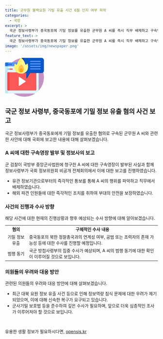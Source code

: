 ```yaml
---
title: 군무원 블랙요원 기밀 유출 사건 6월 인지 여부 파악
categories:
  - 국방
excerpt: >
  국군 정보사령부가 중국동포에 기밀 정보를 유출한 군무원 A 씨를 즉시 직무 배제하고 구속영장이 발부됐다고 국회에 보고했다. 정보사는 해킹으로 인한 유출은 아니라며 사건을 6월에 알게 되었고, 국방정보 본부와 정보사가 임무를 회복했다고 밝혔다. A 씨는 혐의를 부인하며 자신의 노트북이 해킹당했다고 주장했지만, 정보사가 해킹은 아니라고 밝혀 범행 동기에 대한 수사가 이어질 것으로 보인다. 군은 중국동포가 북한 정보원일 가능성을 보고 A 씨에 대한 심층적 수사를 진행할 예정이다.
feature_text: >
  국군 정보사령부가 중국동포에 기밀 정보를 유출한 군무원 A 씨를 즉시 직무 배제하고 구속영장이 발부됐다고 국회에 보고했다. 정보사는 해킹으로 인한 유출은 아니라며 사건을 6월에 알게 되었고, 국방정보 본부와 정보사가 임무를 회복했다고 밝혔다. A 씨는 혐의를 부인하며 자신의 노트북이 해킹당했다고 주장했지만, 정보사가 해킹은 아니라고 밝혀 범행 동기에 대한 수사가 이어질 것으로 보인다. 군은 중국동포가 북한 정보원일 가능성을 보고 A 씨에 대한 심층적 수사를 진행할 예정이다.
image: '/assets/img/newspaper.png'
---
```


<p><img src="/assets/img/news.png" alt="rentncar 속보" /></p>

<h2>국군 정보 사령부, 중국동포에 기밀 정보 유출 혐의 사건 보고</h2>

<p data-ke-size="size16">국군 정보사령부가 중국동포에게 기밀 정보를 유출한 혐의로 구속된 군무원 A 씨와 관련한 사안에 대해 국회에 보고한 내용에 대해 살펴보겠습니다.</p>

<h3>A 씨에 대한 구속영장 발부 및 정보사의 보고</h3>

<p data-ke-size="size16">군 검찰이 국방부 중앙군사법원에 청구한 A 씨에 대한 구속영장이 발부된 사실과 함께 정보사령부가 국회 정보위원회 비공개 전체회의에서 이에 대한 보고를 진행하였습니다.</p>

<ul>
  <li>유관 정보기관으로부터의 즉각적인 통보를 통해 A 씨의 행위를 파악하고 직무에서 배제하였습니다.</li>
  <li>해외 파견 인원들에 대한 즉각적인 조치를 취하여 부대의 안전을 보장하였습니다.</li>
</ul>

<h3>사건의 진행과 수사 방향</h3>

<p data-ke-size="size16">해당 사건에 대한 현재의 진행상황과 향후 예상되는 수사 방향에 대해 알아보겠습니다.</p>

<table>
  <tr>
    <td style="text-align: center; height: 17px;"><b>혐의</b></td>
    <td style="text-align: center; height: 17px;"><b>구체적인 수사 내용</b></td>
  </tr>
  <tr>
    <td style="text-align: center; height: 17px;">기밀 정보 유출</td>
    <td>중국동포의 북한 정찰총국과의 연계성 여부, 공범 또는 조력자의 존재 가능성 등에 대한 수사를 진행할 예정입니다.</td>
  </tr>
  <tr>
    <td style="text-align: center; height: 17px;">범행 동기</td>
    <td>국군 방첩사령부의 집중 수사가 예상되며, A 씨의 범행 동기에 대한 확인이 이루어질 것으로 보입니다.</td>
  </tr>
</table>

<h3>의원들의 우려와 대응 방안</h3>

<p data-ke-size="size16">관련된 의원들의 우려와 대응 방안에 대해 살펴보겠습니다.</p>

<ul>
  <li>최근 대북 요원 정보 유출 사건 등으로 인해 정보역량 침식 문제에 대한 우려가 제기되었으며, 이에 대해 신속한 복구가 요구되고 있습니다.</li>
  <li>군사기밀 보호법 등을 준수하여 깊은 수사가 필요하며, 앞으로 더욱 심층적인 조사가 이루어져야 할 것으로 보입니다.</li>
</ul>

<p data-ke-size="size16">&nbsp;</p>
유용한 생활 정보가 필요하시다면, <a href="https://opensis.kr" rel="dofollow">opensis.kr</a>



